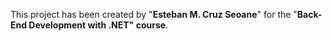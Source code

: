 This project has been created by "**Esteban M. Cruz Seoane**" for the "**Back-End Development with .NET" course**.
